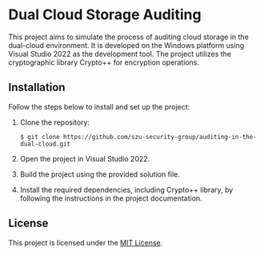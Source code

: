 # Dual Cloud Storage Auditing

This project aims to simulate the process of auditing cloud storage in the dual-cloud environment. It is developed on the Windows platform using Visual Studio 2022 as the development tool. The project utilizes the cryptographic library Crypto++ for encryption operations.


## Installation

Follow the steps below to install and set up the project:

1. Clone the repository:

   ```shell
   $ git clone https://github.com/szu-security-group/auditing-in-the-dual-cloud.git
   ```

2. Open the project in Visual Studio 2022.
3. Build the project using the provided solution file.
4. Install the required dependencies, including Crypto++ library, by following the instructions in the project documentation.


## License

This project is licensed under the [MIT License](LICENSE).